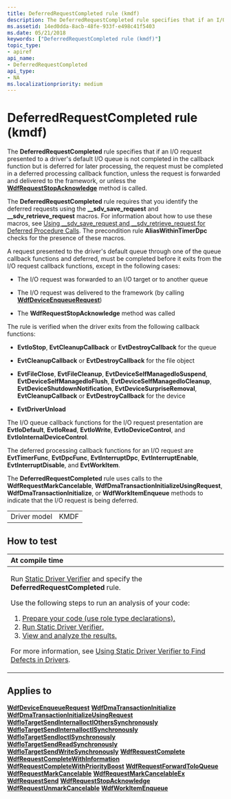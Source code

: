 ```yaml
---
title: DeferredRequestCompleted rule (kmdf)
description: The DeferredRequestCompleted rule specifies that if an I/O request presented to a driver's default I/O queue is not completed in the callback function but is deferred for later processing, the request must be completed in a deferred processing callback function, unless the request is forwarded and delivered to the framework, or unless the WdfRequestStopAcknowledge method is called.
ms.assetid: 14ed0dda-8acb-48fe-933f-e498c41f5403
ms.date: 05/21/2018
keywords: ["DeferredRequestCompleted rule (kmdf)"]
topic_type:
- apiref
api_name:
- DeferredRequestCompleted
api_type:
- NA
ms.localizationpriority: medium
---
```


# DeferredRequestCompleted rule (kmdf)


The **DeferredRequestCompleted** rule specifies that if an I/O request presented to a driver's default I/O queue is not completed in the callback function but is deferred for later processing, the request must be completed in a deferred processing callback function, unless the request is forwarded and delivered to the framework, or unless the [**WdfRequestStopAcknowledge**](https://docs.microsoft.com/windows-hardware/drivers/ddi/wdfrequest/nf-wdfrequest-wdfrequeststopacknowledge) method is called.

The **DeferredRequestCompleted** rule requires that you identify the deferred requests using the **\_\_sdv\_save\_request** and **\_\_sdv\_retrieve\_request** macros. For information about how to use these macros, see [Using \_\_sdv\_save\_request and \_\_sdv\_retrieve\_request for Deferred Procedure Calls](https://docs.microsoft.com/windows-hardware/drivers/devtest/using---sdv-save-request-and---sdv-retrieve-request-for-deferred-proce). The precondition rule **AliasWithinTimerDpc** checks for the presence of these macros.

A request presented to the driver's default queue through one of the queue callback functions and deferred, must be completed before it exits from the I/O request callback functions, except in the following cases:

-   The I/O request was forwarded to an I/O target or to another queue

-   The I/O request was delivered to the framework (by calling [**WdfDeviceEnqueueRequest**](https://docs.microsoft.com/windows-hardware/drivers/ddi/wdfdevice/nf-wdfdevice-wdfdeviceenqueuerequest))

-   The **WdfRequestStopAcknowledge** method was called

The rule is verified when the driver exits from the following callback functions:

-   **EvtIoStop**, **EvtCleanupCallback** or **EvtDestroyCallback** for the queue

-   **EvtCleanupCallback** or **EvtDestroyCallback** for the file object

-   **EvtFileClose**, **EvtFileCleanup**, **EvtDeviceSelfManagedIoSuspend**, **EvtDeviceSelfManagedIoFlush**, **EvtDeviceSelfManagedIoCleanup**, **EvtDeviceShutdownNotification**, **EvtDeviceSurpriseRemoval**, **EvtCleanupCallback** or **EvtDestroyCallback** for the device

-   **EvtDriverUnload**

The I/O queue callback functions for the I/O request presentation are **EvtIoDefault**, **EvtIoRead**, **EvtIoWrite**, **EvtIoDeviceControl**, and **EvtIoInternalDeviceControl**.

The deferred processing callback functions for an I/O request are **EvtTimerFunc**, **EvtDpcFunc**, **EvtInterruptDpc**, **EvtInterruptEnable**, **EvtInterruptDisable**, and **EvtWorkItem**.

The **DeferredRequestCompleted** rule uses calls to the **WdfRequestMarkCancelable**, **WdfDmaTransactionInitializeUsingRequest**, **WdfDmaTransactionInitialize**, or **WdfWorkItemEnqueue** methods to indicate that the I/O request is being deferred.

|              |      |
|--------------|------|
| Driver model | KMDF |

How to test
-----------

<table>
<colgroup>
<col width="100%" />
</colgroup>
<thead>
<tr class="header">
<th align="left">At compile time</th>
</tr>
</thead>
<tbody>
<tr class="odd">
<td align="left"><p>Run <a href="https://docs.microsoft.com/windows-hardware/drivers/devtest/static-driver-verifier" data-raw-source="[Static Driver Verifier](https://docs.microsoft.com/windows-hardware/drivers/devtest/static-driver-verifier)">Static Driver Verifier</a> and specify the <strong>DeferredRequestCompleted</strong> rule.</p>
Use the following steps to run an analysis of your code:
<ol>
<li><a href="https://docs.microsoft.com/windows-hardware/drivers/devtest/using-static-driver-verifier-to-find-defects-in-drivers#preparing-your-source-code" data-raw-source="[Prepare your code (use role type declarations).](https://docs.microsoft.com/windows-hardware/drivers/devtest/using-static-driver-verifier-to-find-defects-in-drivers#preparing-your-source-code)">Prepare your code (use role type declarations).</a></li>
<li><a href="https://docs.microsoft.com/windows-hardware/drivers/devtest/using-static-driver-verifier-to-find-defects-in-drivers#running-static-driver-verifier" data-raw-source="[Run Static Driver Verifier.](https://docs.microsoft.com/windows-hardware/drivers/devtest/using-static-driver-verifier-to-find-defects-in-drivers#running-static-driver-verifier)">Run Static Driver Verifier.</a></li>
<li><a href="https://docs.microsoft.com/windows-hardware/drivers/devtest/using-static-driver-verifier-to-find-defects-in-drivers#viewing-and-analyzing-the-results" data-raw-source="[View and analyze the results.](https://docs.microsoft.com/windows-hardware/drivers/devtest/using-static-driver-verifier-to-find-defects-in-drivers#viewing-and-analyzing-the-results)">View and analyze the results.</a></li>
</ol>
<p>For more information, see <a href="https://docs.microsoft.com/windows-hardware/drivers/devtest/using-static-driver-verifier-to-find-defects-in-drivers" data-raw-source="[Using Static Driver Verifier to Find Defects in Drivers](https://docs.microsoft.com/windows-hardware/drivers/devtest/using-static-driver-verifier-to-find-defects-in-drivers)">Using Static Driver Verifier to Find Defects in Drivers</a>.</p></td>
</tr>
</tbody>
</table>

Applies to
----------

[**WdfDeviceEnqueueRequest**](https://docs.microsoft.com/windows-hardware/drivers/ddi/wdfdevice/nf-wdfdevice-wdfdeviceenqueuerequest)
[**WdfDmaTransactionInitialize**](https://docs.microsoft.com/windows-hardware/drivers/ddi/wdfdmatransaction/nf-wdfdmatransaction-wdfdmatransactioninitialize)
[**WdfDmaTransactionInitializeUsingRequest**](https://docs.microsoft.com/windows-hardware/drivers/ddi/wdfdmatransaction/nf-wdfdmatransaction-wdfdmatransactioninitializeusingrequest)
[**WdfIoTargetSendInternalIoctlOthersSynchronously**](https://docs.microsoft.com/windows-hardware/drivers/ddi/wdfiotarget/nf-wdfiotarget-wdfiotargetsendinternalioctlotherssynchronously)
[**WdfIoTargetSendInternalIoctlSynchronously**](https://docs.microsoft.com/windows-hardware/drivers/ddi/wdfiotarget/nf-wdfiotarget-wdfiotargetsendinternalioctlsynchronously)
[**WdfIoTargetSendIoctlSynchronously**](https://docs.microsoft.com/windows-hardware/drivers/ddi/wdfiotarget/nf-wdfiotarget-wdfiotargetsendioctlsynchronously)
[**WdfIoTargetSendReadSynchronously**](https://docs.microsoft.com/windows-hardware/drivers/ddi/wdfiotarget/nf-wdfiotarget-wdfiotargetsendreadsynchronously)
[**WdfIoTargetSendWriteSynchronously**](https://docs.microsoft.com/windows-hardware/drivers/ddi/wdfiotarget/nf-wdfiotarget-wdfiotargetsendwritesynchronously)
[**WdfRequestComplete**](https://docs.microsoft.com/windows-hardware/drivers/ddi/wdfrequest/nf-wdfrequest-wdfrequestcomplete)
[**WdfRequestCompleteWithInformation**](https://docs.microsoft.com/windows-hardware/drivers/ddi/wdfrequest/nf-wdfrequest-wdfrequestcompletewithinformation)
[**WdfRequestCompleteWithPriorityBoost**](https://docs.microsoft.com/windows-hardware/drivers/ddi/wdfrequest/nf-wdfrequest-wdfrequestcompletewithpriorityboost)
[**WdfRequestForwardToIoQueue**](https://docs.microsoft.com/windows-hardware/drivers/ddi/wdfrequest/nf-wdfrequest-wdfrequestforwardtoioqueue)
[**WdfRequestMarkCancelable**](https://docs.microsoft.com/windows-hardware/drivers/ddi/wdfrequest/nf-wdfrequest-wdfrequestmarkcancelable)
[**WdfRequestMarkCancelableEx**](https://docs.microsoft.com/windows-hardware/drivers/ddi/wdfrequest/nf-wdfrequest-wdfrequestmarkcancelableex)
[**WdfRequestSend**](https://docs.microsoft.com/windows-hardware/drivers/ddi/wdfrequest/nf-wdfrequest-wdfrequestsend)
[**WdfRequestStopAcknowledge**](https://docs.microsoft.com/windows-hardware/drivers/ddi/wdfrequest/nf-wdfrequest-wdfrequeststopacknowledge)
[**WdfRequestUnmarkCancelable**](https://docs.microsoft.com/windows-hardware/drivers/ddi/wdfrequest/nf-wdfrequest-wdfrequestunmarkcancelable)
[**WdfWorkItemEnqueue**](https://docs.microsoft.com/windows-hardware/drivers/ddi/wdfworkitem/nf-wdfworkitem-wdfworkitemenqueue)
 

 





